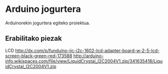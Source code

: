 <h1>Arduino jogurtera</h1>
Arduinorekin jogurtera egiteko proiektua.
 
<h2>Erabilitako piezak</h2>

LCD
http://dx.com/p/funduino-iic-i2c-1602-lcd-adapter-board-w-2-5-lcd-screen-black-green-red-173588
http://arduino-info.wikispaces.com/file/view/LiquidCrystal_I2C2004V1.zip/341635418/LiquidCrystal_I2C2004V1.zip



